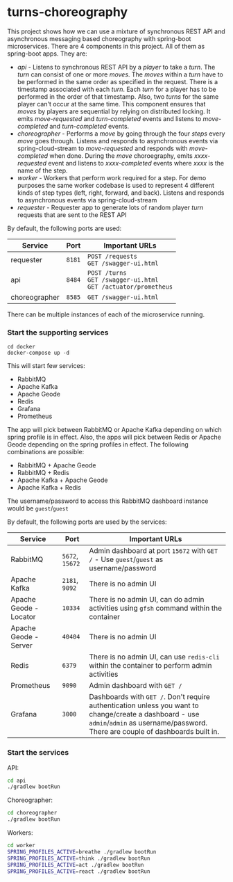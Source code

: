 # turns-choreography

This project shows how we can use a mixture of synchronous REST API and asynchronous messaging based choreography with spring-boot microservices. There are 4 components in this project. All of them as spring-boot apps. They are:

- *api* - Listens to synchronous REST API by a *player* to take a *turn*. The *turn* can consist of one or more *moves*. The *moves* within a *turn* have to be performed in the same order as specified in the request. There is a timestamp associated with each *turn*. Each *turn* for a player has to be performed in the order of that timestamp. Also, two *turns* for the same player can't occur at the same time. This component ensures that *moves* by players are sequential by relying on distributed locking. It emits *move-requested* and *turn-completed* events and listens to *move-completed* and *turn-completed* events. 
- *choreographer* - Performs a *move* by going through the four *steps* every *move* goes through. Listens and responds to asynchronous events via spring-cloud-stream to *move-requested* and responds with *move-completed* when done. During the *move* choroegraphy, emits *xxxx-requested* event and listens to *xxxx-completed* events where *xxxx* is the name of the step.
- *worker* - Workers that perform work required for a step. For demo purposes the same worker codebase is used to represent 4 different kinds of step types (left, right, forward, and back). Listens and responds to asynchronous events via spring-cloud-stream 
- *requester* - Requester app to generate lots of random player *turn* requests that are sent to the REST API  

By default, the following ports are used:

| Service | Port | Important URLs |
| ----- | ---- | ------ |
| requester | `8181` | `POST /requests`<br/>`GET /swagger-ui.html` |
| api | `8484` | `POST /turns`<br/>`GET /swagger-ui.html`<br/>`GET /actuator/prometheus` |
| choreographer | `8585` | `GET /swagger-ui.html` |

There can be multiple instances of each of the microservice running.

### Start the supporting services

```
cd docker
docker-compose up -d
```

This will start few services:

- RabbitMQ
- Apache Kafka
- Apache Geode
- Redis
- Grafana
- Prometheus

The app will pick between RabbitMQ or Apache Kafka depending on which spring profile is in effect. Also, the apps will pick between Redis or Apache Geode depending on the spring profiles in effect. The following combinations are possible:

- RabbitMQ + Apache Geode
- RabbitMQ + Redis
- Apache Kafka + Apache Geode
- Apache Kafka + Redis

The username/password to access this RabbitMQ dashboard instance would be `guest`/`guest`

By default, the following ports are used by the services:

| Service | Port | Important URLs |
| ----- | ---- | ------ |
| RabbitMQ | `5672`, `15672` | Admin dashboard at port `15672` with `GET /` - Use `guest`/`guest` as username/password |
| Apache Kafka | `2181`, `9092` | There is no admin UI |
| Apache Geode - Locator | `10334` | There is no admin UI, can do admin activities using `gfsh` command within the container |
| Apache Geode - Server | `40404` | There is no admin UI |
| Redis | `6379` | There is no admin UI, can use `redis-cli` within the container to perform admin activities |
| Prometheus | `9090` | Admin dashboard with `GET /` |
| Grafana | `3000` | Dashboards with `GET /`. Don't require authentication unless you want to change/create a dashboard - use `admin`/`admin` as username/password. There are couple of dashboards built in.

### Start the services

API:

```bash
cd api
./gradlew bootRun
```

Choreographer:

```bash
cd choreographer
./gradlew bootRun
```

Workers:

```bash
cd worker
SPRING_PROFILES_ACTIVE=breathe ./gradlew bootRun
SPRING_PROFILES_ACTIVE=think ./gradlew bootRun
SPRING_PROFILES_ACTIVE=act ./gradlew bootRun
SPRING_PROFILES_ACTIVE=react ./gradlew bootRun
```

